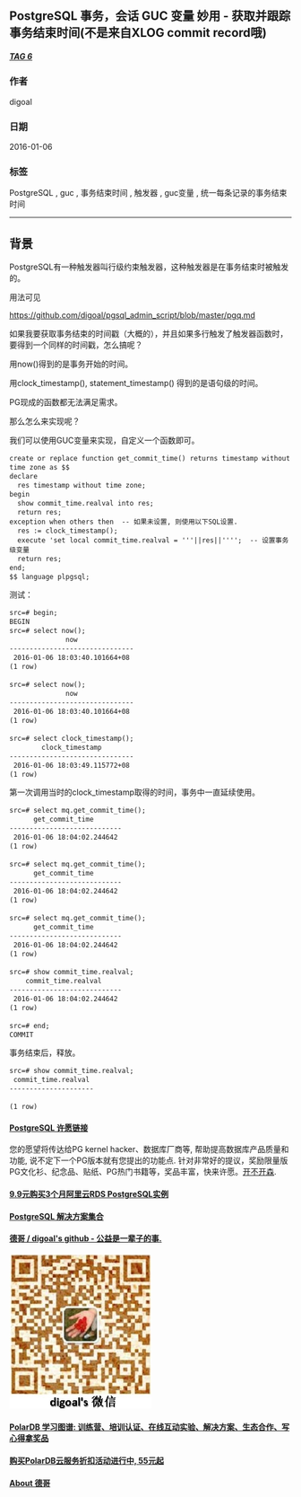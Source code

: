 ## PostgreSQL 事务，会话 GUC 变量 妙用 - 获取并跟踪事务结束时间(不是来自XLOG commit record哦)  
##### [TAG 6](../class/6.md)
                                    
### 作者                                                                                 
digoal                               
                                      
### 日期                                 
2016-01-06                              
                                  
### 标签                               
PostgreSQL , guc , 事务结束时间 , 触发器 , guc变量 , 统一每条记录的事务结束时间                
                                    
----                              
                                       
## 背景                             
PostgreSQL有一种触发器叫行级约束触发器，这种触发器是在事务结束时被触发的。  
  
用法可见  
  
https://github.com/digoal/pgsql_admin_script/blob/master/pgq.md  
  
如果我要获取事务结束的时间戳（大概的），并且如果多行触发了触发器函数时，要得到一个同样的时间戳，怎么搞呢？  
  
用now()得到的是事务开始的时间。  
  
用clock_timestamp(), statement_timestamp() 得到的是语句级的时间。  
  
PG现成的函数都无法满足需求。  
  
那么怎么来实现呢？  
  
我们可以使用GUC变量来实现，自定义一个函数即可。  
  
```  
create or replace function get_commit_time() returns timestamp without time zone as $$  
declare  
  res timestamp without time zone;  
begin  
  show commit_time.realval into res;  
  return res;  
exception when others then  -- 如果未设置, 则使用以下SQL设置.  
  res := clock_timestamp();  
  execute 'set local commit_time.realval = '''||res||'''';  -- 设置事务级变量  
  return res;  
end;  
$$ language plpgsql;  
```  
  
测试：  
  
```  
src=# begin;  
BEGIN  
src=# select now();  
              now                
-------------------------------  
 2016-01-06 18:03:40.101664+08  
(1 row)  
  
src=# select now();  
              now                
-------------------------------  
 2016-01-06 18:03:40.101664+08  
(1 row)  
  
src=# select clock_timestamp();  
        clock_timestamp          
-------------------------------  
 2016-01-06 18:03:49.115772+08  
(1 row)  
```  
  
第一次调用当时的clock_timestamp取得的时间，事务中一直延续使用。  
  
```  
src=# select mq.get_commit_time();  
      get_commit_time         
----------------------------  
 2016-01-06 18:04:02.244642  
(1 row)  
  
src=# select mq.get_commit_time();  
      get_commit_time         
----------------------------  
 2016-01-06 18:04:02.244642  
(1 row)  
  
src=# select mq.get_commit_time();  
      get_commit_time         
----------------------------  
 2016-01-06 18:04:02.244642  
(1 row)  
  
src=# show commit_time.realval;  
    commit_time.realval       
----------------------------  
 2016-01-06 18:04:02.244642  
(1 row)  
  
src=# end;  
COMMIT  
```  
  
事务结束后，释放。  
  
```  
src=# show commit_time.realval;  
 commit_time.realval   
---------------------  
   
(1 row)  
```  
  
  
  
  
  
  
  
  
  
  
  
  
  
  
  
  
  
  
  
  
  
  
  
  
  
  
  
  
  
  
  
  
  
  
  
  
  
  
  
  
  
  
  
  
  
  
  
  
  
  
  
  
  
  
  
  
  
  
  
  
  
  
  
  
  
  
  
  
  
  
  
  
  
  
#### [PostgreSQL 许愿链接](https://github.com/digoal/blog/issues/76 "269ac3d1c492e938c0191101c7238216")
您的愿望将传达给PG kernel hacker、数据库厂商等, 帮助提高数据库产品质量和功能, 说不定下一个PG版本就有您提出的功能点. 针对非常好的提议，奖励限量版PG文化衫、纪念品、贴纸、PG热门书籍等，奖品丰富，快来许愿。[开不开森](https://github.com/digoal/blog/issues/76 "269ac3d1c492e938c0191101c7238216").  
  
  
#### [9.9元购买3个月阿里云RDS PostgreSQL实例](https://www.aliyun.com/database/postgresqlactivity "57258f76c37864c6e6d23383d05714ea")
  
  
#### [PostgreSQL 解决方案集合](https://yq.aliyun.com/topic/118 "40cff096e9ed7122c512b35d8561d9c8")
  
  
#### [德哥 / digoal's github - 公益是一辈子的事.](https://github.com/digoal/blog/blob/master/README.md "22709685feb7cab07d30f30387f0a9ae")
  
  
![digoal's wechat](../pic/digoal_weixin.jpg "f7ad92eeba24523fd47a6e1a0e691b59")
  
  
#### [PolarDB 学习图谱: 训练营、培训认证、在线互动实验、解决方案、生态合作、写心得拿奖品](https://www.aliyun.com/database/openpolardb/activity "8642f60e04ed0c814bf9cb9677976bd4")
  
  
#### [购买PolarDB云服务折扣活动进行中, 55元起](https://www.aliyun.com/activity/new/polardb-yunparter?userCode=bsb3t4al "e0495c413bedacabb75ff1e880be465a")
  
  
#### [About 德哥](https://github.com/digoal/blog/blob/master/me/readme.md "a37735981e7704886ffd590565582dd0")
  
